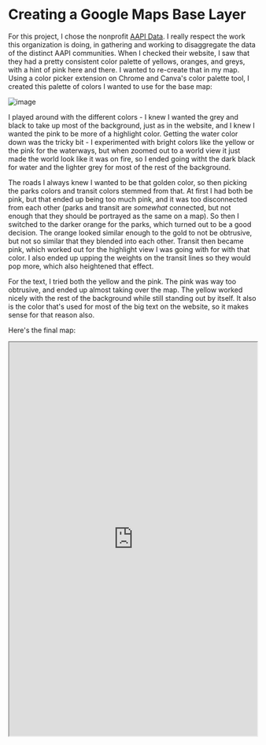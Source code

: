 # Creating a Google Maps Base Layer

For this project, I chose the nonprofit [AAPI Data](https://aapidata.com/). I really respect the work this organization is doing, in gathering and working to disaggregate the data of the distinct AAPI communities. When I checked their website, I saw that they had a pretty consistent color palette of yellows, oranges, and greys, with a hint of pink here and there. I wanted to re-create that in my map. Using a color picker extension on Chrome and Canva's color palette tool, I created this palette of colors I wanted to use for the base map:

![image](https://user-images.githubusercontent.com/59181449/112777824-208eb800-9011-11eb-864b-5329a039dc6d.png)

I played around with the different colors - I knew I wanted the grey and black to take up most of the background, just as in the website, and I knew I wanted the pink to be more of a highlight color. Getting the water color down was the tricky bit - I experimented with bright colors like the yellow or the pink for the waterways, but when zoomed out to a world view it just made the world look like it was on fire, so I ended going witht the dark black for water and the lighter grey for most of the rest of the background. 

The roads I always knew I wanted to be that golden color, so then picking the parks colors and transit colors stemmed from that. At first I had both be pink, but that ended up being too much pink, and it was too disconnected from each other (parks and transit are _somewhat_ connected, but not enough that they should be portrayed as the same on a map). So then I switched to the darker orange for the parks, which turned out to be a good decision. The orange looked similar enough to the gold to not be obtrusive, but not so similar that they blended into each other. Transit then became pink, which worked out for the highlight view I was going with for with that color. I also ended up upping the weights on the transit lines so they would pop more, which also heightened that effect.

For the text, I tried both the yellow and the pink. The pink was way too obtrusive, and ended up almost taking over the map. The yellow worked nicely with the rest of the background while still standing out by itself. It also is the color that's used for most of the big text on the website, so it makes sense for that reason also. 

Here's the final map: 

<iframe src="https://satvikaneti.github.io/Advanced-GIS-Portfolio/gmapfirstproj.html" width="100%" height="800px"></iframe>
